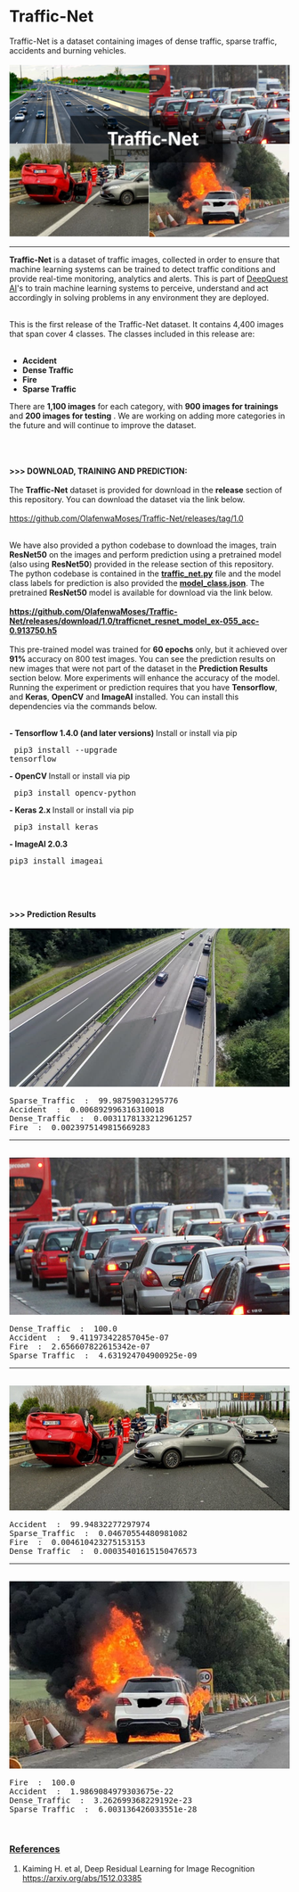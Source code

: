 # Traffic-Net
Traffic-Net is a dataset containing images of dense traffic, sparse traffic, accidents and burning vehicles.
<br><br>
<img src="images/traffic_net.jpg" />
<hr>
<b>Traffic-Net</b> is a dataset of traffic images, collected in order to ensure that machine learning systems can be trained
 to detect traffic conditions and provide real-time monitoring, analytics and alerts. This is part of <a href="https://deepquestai.com" >DeepQuest AI</a>'s to train machine learning systems to 
  perceive, understand and act accordingly in solving problems in any environment they are deployed. <br><br>

  This is the first release of the Traffic-Net dataset. It contains 4,400 images that span cover 4 classes. The classes
  included in this release are: <br><br>

  - <b> Accident </b> <br>
  - <b> Dense Traffic </b> <br>
  - <b> Fire </b> <br>
  - <b> Sparse Traffic </b> <br>

  There are <b>1,100 images</b> for each category, with <b>900 images for trainings </b> and <b>200 images for testing</b> . We are working on adding more
   categories in the future and will continue to improve the dataset.
  <br><br> <br> <br>

  <b>>>> DOWNLOAD, TRAINING AND PREDICTION: </b> <br><br>
 The <b>Traffic-Net</b> dataset is provided for download in the <b>release</b> section of this repository.
 You can download the dataset via the link below.<br><br> <a href="https://github.com/OlafenwaMoses/Traffic-Net/releases/tag/1.0" >https://github.com/OlafenwaMoses/Traffic-Net/releases/tag/1.0</a>  <br><br>

 We have also provided a python codebase to download the images, train <b>ResNet50</b> on the images
  and perform prediction using a pretrained model (also using <b>ResNet50</b>) provided in the release section of this repository.
  The python codebase is contained in the <b><a href="traffic_net.py" >traffic_net.py</a></b> file and the model class labels for prediction is also provided the 
  <b><a href="model_class.json" >model_class.json</a></b>. The pretrained <b>ResNet50</b> model is available for download via the link below. <br><br> 
  <b><a href="https://github.com/OlafenwaMoses/Traffic-Net/releases/download/1.0/trafficnet_resnet_model_ex-055_acc-0.913750.h5" >https://github.com/OlafenwaMoses/Traffic-Net/releases/download/1.0/trafficnet_resnet_model_ex-055_acc-0.913750.h5</a></b><br>
  <br>
   This pre-trained model was trained for **60 epochs** only, but it achieved over **91%** accuracy on 800 test images. You can see the prediction results on new images that were not part of the dataset in the **Prediction Results** section below. More experiments will enhance the accuracy of the model.
<br>
Running the experiment or prediction requires that you have **Tensorflow**, and **Keras**, **OpenCV** and **ImageAI** installed. You can install this dependencies via the commands below.

<br><span><b>- Tensorflow 1.4.0 (and later versions)  </b>      <a href="https://www.tensorflow.org/install/install_windows" style="text-decoration: none;" > Install</a></span> or install via pip <pre> pip3 install --upgrade tensorflow </pre> 
       
  <span><b>- OpenCV  </b>        <a href="https://pypi.python.org/pypi/opencv-python" style="text-decoration: none;" >Install</a></span> or install via pip <pre> pip3 install opencv-python </pre> 
       
   <span><b>- Keras 2.x  </b>     <a href="https://keras.io/#installation" style="text-decoration: none;" >Install</a></span> or install via pip <pre> pip3 install keras </pre> 
  
   <span><b>- ImageAI 2.0.3  </b>  
   <span>      <pre>pip3 install imageai </pre></span> <br><br> <br>



<b>>>> Prediction Results</b> <br><br>
  <img src="images/1.jpg" />
<pre>
Sparse_Traffic  :  99.98759031295776
Accident  :  0.006892996316310018
Dense_Traffic  :  0.0031178133212961257
Fire  :  0.0023975149815669283
</pre>

<hr>
<br>
<img src="images/2.jpg" />
<pre>
Dense_Traffic  :  100.0
Accident  :  9.411973422857045e-07
Fire  :  2.656607822615342e-07
Sparse_Traffic  :  4.631924704900925e-09
</pre>

<hr>
<br>

<img src="images/3.jpg" />
<pre>
Accident  :  99.94832277297974
Sparse_Traffic  :  0.04670554480981082
Fire  :  0.004610423275153153
Dense_Traffic  :  0.00035401615150476573
</pre>

<hr>
<br>

<img src="images/4.jpg" />
<pre>
Fire  :  100.0
Accident  :  1.9869084979303675e-22
Dense_Traffic  :  3.262699368229192e-23
Sparse_Traffic  :  6.003136426033551e-28
</pre>


<br>

<h3><b><u>References</u></b></h3>

 
 1. Kaiming H. et al, Deep Residual Learning for Image Recognition <br>
 <a href="https://arxiv.org/abs/1512.03385" >https://arxiv.org/abs/1512.03385</a> <br><br>
